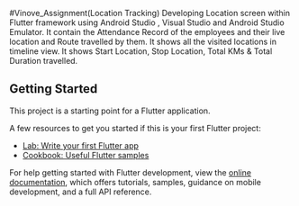 #Vinove_Assignment(Location Tracking)
Developing  Location screen within Flutter framework using Android Studio , Visual Studio and Android Studio Emulator.
It contain the Attendance Record of the employees and their live location and Route travelled by them.
It shows all the visited locations in timeline view.
It shows Start Location, Stop Location, Total KMs & Total Duration travelled.

## Getting Started

This project is a starting point for a Flutter application.

A few resources to get you started if this is your first Flutter project:

- [Lab: Write your first Flutter app](https://docs.flutter.dev/get-started/codelab)
- [Cookbook: Useful Flutter samples](https://docs.flutter.dev/cookbook)

For help getting started with Flutter development, view the
[online documentation](https://docs.flutter.dev/), which offers tutorials,
samples, guidance on mobile development, and a full API reference.

